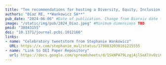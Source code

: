 ```yaml
---
title: "Ten recommendations for hosting a Diversity, Equity, Inclusion, and Justice (DEIJ) journal club"
authors: "Díaz RE, **Wankowicz SA**"
pub_date: "2024-06-06" #Date of publication. Change from Biorxiv date to Journal date once accepted
image: "/static/img/pub/2024_Diaz.jpeg" #Minimum dimensions TBD
pmid: "38843155"
doi: "10.1371/journal.pcbi.1012166"
links:
- name: "Celebratory tweetstorm from Stephanie Wankowicz"
  URL: https://x.com/stephanie_mul/status/1798832030161215555
- name: "Link to DEI Paper Repository"
  url: https://docs.google.com/spreadsheets/d/1SkNPA79LzgjAjlSoXlVvOziC8XJA3DplSHWAQcY4NAg/edit#gid=0
---
```

